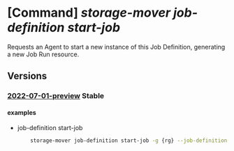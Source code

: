 # [Command] _storage-mover job-definition start-job_

Requests an Agent to start a new instance of this Job Definition, generating a new Job Run resource.

## Versions

### [2022-07-01-preview](/Resources/mgmt-plane/L3N1YnNjcmlwdGlvbnMve30vcmVzb3VyY2Vncm91cHMve30vcHJvdmlkZXJzL21pY3Jvc29mdC5zdG9yYWdlbW92ZXIvc3RvcmFnZW1vdmVycy97fS9wcm9qZWN0cy97fS9qb2JkZWZpbml0aW9ucy97fS9zdGFydGpvYg==/2022-07-01-preview.xml) **Stable**

<!-- mgmt-plane /subscriptions/{}/resourcegroups/{}/providers/microsoft.storagemover/storagemovers/{}/projects/{}/jobdefinitions/{}/startjob 2022-07-01-preview -->

#### examples

- job-definition start-job
    ```bash
        storage-mover job-definition start-job -g {rg} --job-definition-name {job_definition} --project-name {project_name} --storage-mover-name {mover_name}
    ```
